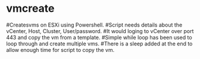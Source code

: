 # vmcreate
#Createsvms on ESXi using Powershell.
#Script needs details about the vCenter, Host, Cluster, User/password.
#It would loging to vCenter over port 443 and copy the vm from a template.
#Simple while loop has been used to loop through and create multiple vms.
#There is a sleep added at the end to allow enough time for script to copy the vm.
